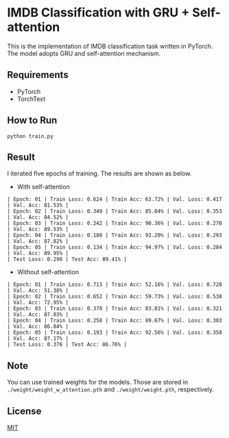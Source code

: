 IMDB Classification with GRU + Self-attention
===
This is the implementation of IMDB classification task written in PyTorch. The model adopts GRU and self-attention mechanism.

## Requirements
* PyTorch
* TorchText

## How to Run
`python train.py`

## Result
I iterated five epochs of training. The results are shown as below.

* With self-attention
```
| Epoch: 01 | Train Loss: 0.624 | Train Acc: 63.72% | Val. Loss: 0.417 | Val. Acc: 81.53% |
| Epoch: 02 | Train Loss: 0.349 | Train Acc: 85.04% | Val. Loss: 0.353 | Val. Acc: 84.52% |
| Epoch: 03 | Train Loss: 0.242 | Train Acc: 90.36% | Val. Loss: 0.270 | Val. Acc: 89.53% |
| Epoch: 04 | Train Loss: 0.180 | Train Acc: 93.20% | Val. Loss: 0.293 | Val. Acc: 87.82% |
| Epoch: 05 | Train Loss: 0.134 | Train Acc: 94.97% | Val. Loss: 0.284 | Val. Acc: 89.95% |
| Test Loss: 0.298 | Test Acc: 89.41% |
```

* Without self-attention
```
| Epoch: 01 | Train Loss: 0.713 | Train Acc: 52.16% | Val. Loss: 0.728 | Val. Acc: 51.38% |
| Epoch: 02 | Train Loss: 0.652 | Train Acc: 59.73% | Val. Loss: 0.538 | Val. Acc: 72.95% |
| Epoch: 03 | Train Loss: 0.370 | Train Acc: 83.81% | Val. Loss: 0.321 | Val. Acc: 87.03% |
| Epoch: 04 | Train Loss: 0.258 | Train Acc: 89.67% | Val. Loss: 0.303 | Val. Acc: 86.84% |
| Epoch: 05 | Train Loss: 0.193 | Train Acc: 92.56% | Val. Loss: 0.358 | Val. Acc: 87.17% |
| Test Loss: 0.376 | Test Acc: 86.76% |
```

## Note
You can use trained weights for the models. Those are stored in `./weight/weight_w_attention.pth` and `./weight/weight.pth`, respectively.

## License
[MIT](./LICENSE)